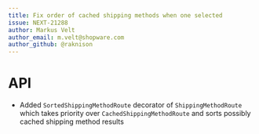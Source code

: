 ```yaml
---
title: Fix order of cached shipping methods when one selected
issue: NEXT-21288
author: Markus Velt
author_email: m.velt@shopware.com
author_github: @raknison
---
```

# API
* Added `SortedShippingMethodRoute` decorator of `ShippingMethodRoute` which takes priority over `CachedShippingMethodRoute` and sorts possibly cached shipping method results
